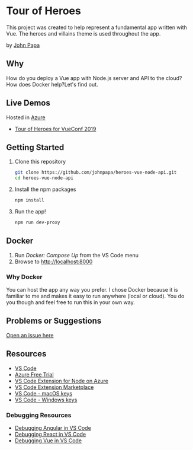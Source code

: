 # Tour of Heroes

This project was created to help represent a fundamental app written with Vue. The heroes and villains theme is used throughout the app.

by [John Papa](http://twitter.com/john_papa)

## Why

How do you deploy a Vue app with Node.js server and API to the cloud? How does Docker help?Let's find out.

## Live Demos

Hosted in [Azure](https://aka.ms/jp-free)

- [Tour of Heroes for VueConf 2019](https://papa-vueconf2019.azurewebsites.net)

## Getting Started

1. Clone this repository

   ```bash
   git clone https://github.com/johnpapa/heroes-vue-node-api.git
   cd heroes-vue-node-api
   ```

1. Install the npm packages

   ```bash
   npm install
   ```

1. Run the app!

   ```bash
   npm run dev-proxy
   ```

## Docker

1. Run _Docker: Compose Up_ from the VS Code menu
1. Browse to <http://localhost:8000>

### Why Docker

You can host the app any way you prefer. I chose Docker because it is familiar to me and makes it easy to run anywhere (local or cloud). You do you though and feel free to run this in your own way.

## Problems or Suggestions

[Open an issue here](/issues)

## Resources

- [VS Code](https://code.visualstudio.com?wt.mc_id=heroesvuenodeapi-github-jopapa)
- [Azure Free Trial](https://azure.microsoft.com/en-us/free/?wt.mc_id=heroesvuenodeapi-github-jopapa)
- [VS Code Extension for Node on Azure](https://marketplace.visualstudio.com/items?itemName=ms-vscode.vscode-node-azure-pack&WT.mc_id=heroesvuenodeapi-github-jopapa)
- [VS Code Extension Marketplace](https://marketplace.visualstudio.com/vscode?wt.mc_id=heroesvuenodeapi-github-jopapa)
- [VS Code - macOS keys](https://code.visualstudio.com/shortcuts/keyboard-shortcuts-macos.pdf?WT.mc_id=heroesvuenodeapi-github-jopapa)
- [VS Code - Windows keys](https://code.visualstudio.com/shortcuts/keyboard-shortcuts-windows.pdf?WT.mc_id=heroesvuenodeapi-github-jopapa)

### Debugging Resources

- [Debugging Angular in VS Code](https://code.visualstudio.com/docs/nodejs/angular-tutorial?wt.mc_id=heroesvuenodeapi-github-jopapa)
- [Debugging React in VS Code](https://code.visualstudio.com/docs/nodejs/reactjs-tutorial?wt.mc_id=heroesvuenodeapi-github-jopapa)
- [Debugging Vue in VS Code](https://code.visualstudio.com/docs/nodejs/vuejs-tutorial?wt.mc_id=heroesvuenodeapi-github-jopapa)
